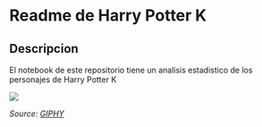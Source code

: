# Readme de Harry Potter K

## Descripcion
El notebook de este repositorio tiene un analisis estadistico de los personajes de Harry Potter K

 ![](https://media.giphy.com/media/oGD3yIWPUdbri/giphy.gif)  
 
 *Source: [GIPHY](https://media.giphy.com/media/oGD3yIWPUdbri/giphy.gif)*



